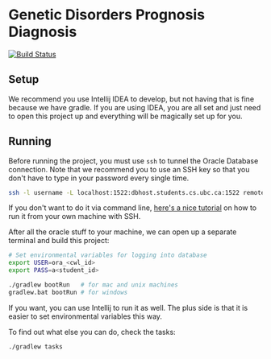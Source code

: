 # Genetic Disorders Prognosis Diagnosis

[![Build Status](https://travis-ci.com/cheukyin699/wii-remote-tt.svg?branch=master)](https://travis-ci.com/cheukyin699/wii-remote-tt)

## Setup

We recommend you use Intellij IDEA to develop, but not having that is fine
because we have gradle. If you are using IDEA, you are all set and just need to
open this project up and everything will be magically set up for you.

## Running

Before running the project, you must use `ssh` to tunnel the Oracle Database
connection. Note that we recommend you to use an SSH key so that you don't have
to type in your password every single time.

```bash
ssh -l username -L localhost:1522:dbhost.students.cs.ubc.ca:1522 remote.students.cs.ubc.ca
```

If you don't want to do it via command line, [here's a nice
tutorial][run-own-machine] on how to run it from your own machine with SSH.

After all the oracle stuff to your machine, we can open up a separate terminal
and build this project:

```bash
# Set environmental variables for logging into database
export USER=ora_<cwl_id>
export PASS=a<student_id>

./gradlew bootRun   # for mac and unix machines
gradlew.bat bootRun # for windows
```

If you want, you can use Intellij to run it as well. The plus side is that it
is easier to set environmental variables this way.

To find out what else you can do, check the tasks:

```bash
./gradlew tasks
```

[run-own-machine]: https://www.students.cs.ubc.ca/~cs-304/resources/jdbc-oracle-resources/jdbc-java-setup.html#running-code-from-own-machine
